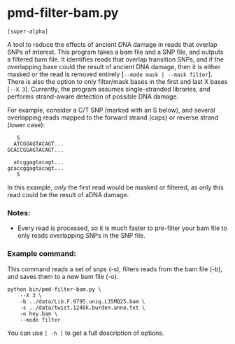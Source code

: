 # pmd-filter-bam.py

`[super-alpha]`

A tool to reduce the effects of ancient DNA damage in reads that overlap SNPs of interest.
This program takes a bam file and a SNP file, and outputs a filtered bam file.
It identifies reads that overlap transition SNPs, and if the overlapping base could the result of ancient DNA damage,
then it is either masked or the read is removed entirely [`--mode mask | --mask filter`].
There is also the option to only filter/mask bases in the first and last X bases [`--X 3`].
Currently, the program assumes single-stranded libraries, and performs strand-aware detection of possible DNA damage.

For example, consider a C/T SNP (marked with an S below), and several overlapping reads
mapped to the forward strand (caps) or reverse strand (lower case):

```
   S
  ATCGGAGTACAGT...
GCACCGGAGTACAGT...

  atcggagtacagt...
gcaccggagtacagt...
   S
```

In this example, _only_ the first read would be masked or filtered, as only this read could be the result of aDNA damage.

### Notes:
 - Every read is processed, so it is much faster to pre-filter your bam file to only reads overlapping SNPs in the SNP file.
 

### Example command:

This command reads a set of snps (-s), filters reads from the bam file (-b), and saves them to a new bam file (-o).

```
python bin/pmd-filter-bam.py \
    --X 3 \
    -b ../data/Lib.F.9795.uniq.L35MQ25.bam \
    -s ../data/twist.1240k.burden.anno.txt \
    -o hey.bam \
    --mode filter
```

You can use `[ -h ]` to get a full description of options.
